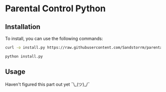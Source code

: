 # Parental Control Python

## Installation

To install, you can use the following commands:

```bash
curl -o install.py https://raw.githubusercontent.com/Sandstorrm/parental-control/main/install.py
```
```bash
python install.py
```

## Usage

Haven't figured this part out yet ¯\\\_(ツ)\_/¯
